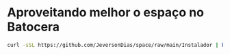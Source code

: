 # Aproveitando melhor o espaço no Batocera

```bash
curl -sSL https://github.com/JeversonDias/space/raw/main/Instalador | bash

```
